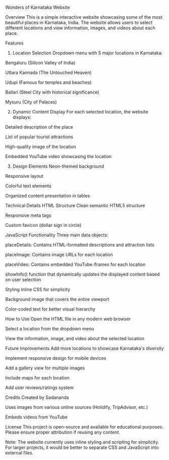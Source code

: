 Wonders of Karnataka Website

Overview
This is a simple interactive website showcasing some of the most beautiful places in Karnataka, India. The website allows users to select different locations and view information, images, and videos about each place.

Features
1. Location Selection
Dropdown menu with 5 major locations in Karnataka:

Bengaluru (Silicon Valley of India)

Uttara Kannada (The Untouched Heaven)

Udupi (Famous for temples and beaches)

Ballari (Steel City with historical significance)

Mysuru (City of Palaces)

2. Dynamic Content Display
For each selected location, the website displays:

Detailed description of the place

List of popular tourist attractions

High-quality image of the location

Embedded YouTube video showcasing the location

3. Design Elements
Neon-themed background

Responsive layout

Colorful text elements

Organized content presentation in tables

Technical Details
HTML Structure
Clean semantic HTML5 structure

Responsive meta tags

Custom favicon (dollar sign in circle)

JavaScript Functionality
Three main data objects:

placeDetails: Contains HTML-formatted descriptions and attraction lists

placeImage: Contains image URLs for each location

placeVideo: Contains embedded YouTube iframes for each location

showInfo() function that dynamically updates the displayed content based on user selection

Styling
Inline CSS for simplicity

Background image that covers the entire viewport

Color-coded text for better visual hierarchy

How to Use
Open the HTML file in any modern web browser

Select a location from the dropdown menu

View the information, image, and video about the selected location

Future Improvements
Add more locations to showcase Karnataka's diversity

Implement responsive design for mobile devices

Add a gallery view for multiple images

Include maps for each location

Add user reviews/ratings system

Credits
Created by Sadananda

Uses images from various online sources (Holidify, TripAdvisor, etc.)

Embeds videos from YouTube

License
This project is open-source and available for educational purposes. Please ensure proper attribution if reusing any content.

Note: The website currently uses inline styling and scripting for simplicity. For larger projects, it would be better to separate CSS and JavaScript into external files.
